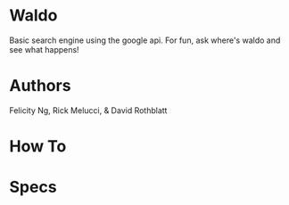 # Waldo
Basic search engine using the google api. 
For fun, ask where's waldo and see what happens!

# Authors
Felicity Ng, Rick Melucci, & David Rothblatt

# How To

# Specs
